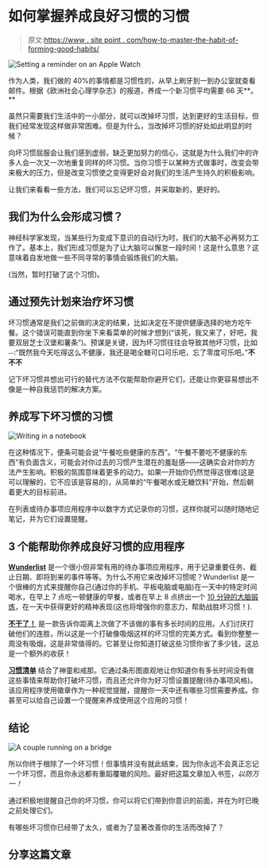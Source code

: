 # 如何掌握养成良好习惯的习惯

> 原文:[https://www . site point . com/how-to-master-the-habit-of-forming-good-habits/](https://www.sitepoint.com/how-to-master-the-habit-of-forming-good-habits/)

![Setting a reminder on an Apple Watch](../Images/9b267253d7ed51ce5644145bf6881ae7.png)

作为人类，我们做的 40%的事情都是习惯性的，从早上刷牙到一到办公室就查看邮件。根据《欧洲社会心理学杂志》的报道，养成一个新习惯平均需要 66 天**。**

虽然只需要我们生活中的一小部分，就可以改掉坏习惯，达到更好的生活目标，但我们经常发现这样做非常困难。但是为什么，当改掉坏习惯的好处如此明显的时候？

向坏习惯屈服会让我们感到虚弱，缺乏更加努力的信心，这就是为什么我们中的许多人会一次又一次地重复同样的坏习惯。当你习惯于以某种方式做事时，改变会带来极大的压力，但是改变习惯使之变得更好会对我们的生活产生持久的积极影响。

让我们来看看一些方法，我们可以忘记坏习惯，并采取新的，更好的。

## 我们为什么会形成习惯？

神经科学家发现，当某些行为变成下意识的自动行为时，我们的大脑不必再努力工作了。基本上，我们形成习惯是为了让大脑可以懈怠一段时间！这是什么意思？这意味着自发地做一些不同寻常的事情会锻炼我们的大脑。

(当然，暂时打破了这个习惯)。

## 通过预先计划来治疗坏习惯

坏习惯通常是我们之前做的决定的结果，比如决定在不提供健康选择的地方吃午餐。这个错误可能直到你坐下来看菜单的时候才想到(“该死，我又来了，好吧，我要双层芝士汉堡和薯条”)。预谋是关键，因为坏习惯往往会导致其他坏习惯，比如⏤:“既然我今天吃得这么不健康，我还是喝全糖可口可乐吧，忘了零度可乐吧。”**不不不**

记下坏习惯并想出可行的替代方法不仅能帮助你避开它们，还能让你更容易想出不像是一种自我惩罚的解决方案。

## 养成写下坏习惯的习惯

![Writing in a notebook](../Images/f3d77a0fd52c169a124cffe6edff8f70.png)

在这种情况下，便条可能会说“午餐吃些健康的东西”。“午餐不要吃不健康的东西”有负面含义，可能会对你过去的习惯产生潜在的羞耻感——这确实会对你的方法产生影响。积极的氛围意味着更多的动力。如果一开始你仍然觉得这很难(这是可以理解的，它不应该是容易的)，从简单的“午餐喝水或无糖饮料”开始，然后朝着更大的目标前进。

在列表或待办事项应用程序中以数字方式记录你的习惯，这样你就可以随时随地记笔记，并为它们设置提醒。

## 3 个能帮助你养成良好习惯的应用程序

[**Wunderlist**](https://www.wunderlist.com) 是一个很小但非常有用的待办事项应用程序，用于记录重要任务、截止日期、即将到来的事件等等。为什么不用它来改掉坏习惯呢？Wunderlist 是一个很棒的方式来提醒你自己(通过你的手机、平板电脑或电脑)在一天中的特定时间喝水，在早上 7 点吃一顿健康的早餐，或者在早上 8 点挤出一个 [10 分钟的大脑锻炼](https://www.sitepoint.com/8-brain-warm-up-exercises-for-mental-clarity-in-the-morning/)，在一天中获得更好的精神表现(这也将增强你的意志力，帮助战胜坏习惯！).

[**不干了！**](https://itunes.apple.com/gb/app/quit-that!-track-how-long) 是一款告诉你距离上次做了不该做的事有多长时间的应用。人们讨厌打破他们的连胜，所以这是一个打破像吸烟这样的坏习惯的完美方式。看到你整整一周没有吸烟，这是非常值得的。它甚至让你知道打破这些习惯你省了多少钱，这总是一个额外的收获！

[**习惯清单**](http://habitlist.com) 结合了神童和戒那。它通过条形图直观地让你知道你有多长时间没有做这些事情来帮助你打破坏习惯，而且还允许你为好习惯设置提醒(待办事项风格)。该应用程序使用徽章作为一种视觉提醒，提醒你一天中还有哪些习惯需要养成。你甚至可以给自己设置一个提醒来养成使用这个应用的习惯！

## 结论

![A couple running on a bridge](../Images/77a54f7886d0611db84f12a0f14f27fc.png)

所以你终于根除了一个坏习惯！但事情并没有就此结束，因为你永远不会真正忘记一个坏习惯，而且你永远都有重蹈覆辙的风险。最好把这篇文章加入书签，*以防万一！*

通过积极地提醒自己你的坏习惯，你可以将它们带到你意识的前面，并在为时已晚之前处理它们。

有哪些坏习惯你已经带了太久，或者为了显著改善你的生活而改掉了？

## 分享这篇文章